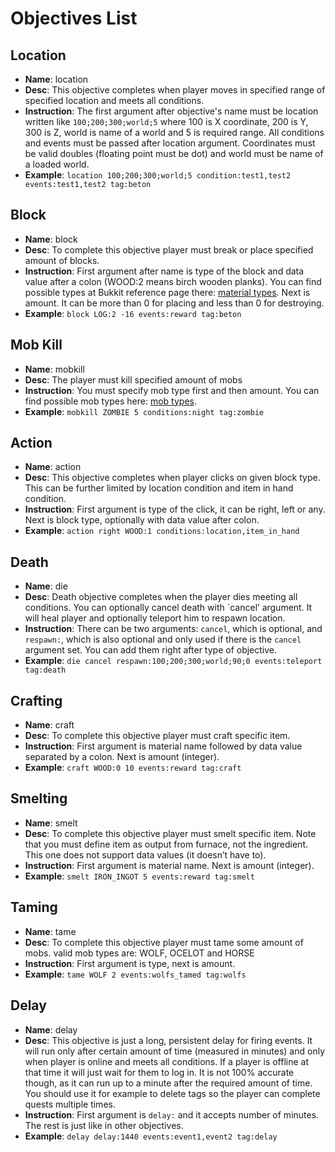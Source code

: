 Objectives List
=============

Location
--------------------

* **Name**: location
* **Desc**: This objective completes when player moves in specified range of specified location and meets all conditions.
* **Instruction**: The first argument after objective's name must be location written like `100;200;300;world;5` where 100 is X coordinate, 200 is Y, 300 is Z, world is name of a world and 5 is required range. All conditions and events must be passed after location argument. Coordinates must be valid doubles (floating point must be dot) and world must be name of a loaded world.
* **Example**: `location 100;200;300;world;5 condition:test1,test2 events:test1,test2 tag:beton`

Block
--------------------

* **Name**: block
* **Desc**: To complete this objective player must break or place specified amount of blocks.
* **Instruction**: First argument after name is type of the block and data value after a colon (WOOD:2 means birch wooden planks). You can find possible types at Bukkit reference page there: [material types](jd.bukkit.org/rb/apidocs/org/bukkit/Material.html). Next is amount. It can be more than 0 for placing and less than 0 for destroying.
* **Example**: `block LOG:2 -16 events:reward tag:beton`

Mob Kill
--------------------

* **Name**: mobkill
* **Desc**: The player must kill specified amount of mobs
* **Instruction**: You must specify mob type first and then amount. You can find possible mob types here: [mob types](http://jd.bukkit.org/rb/apidocs/org/bukkit/entity/EntityType.html).
* **Example**: `mobkill ZOMBIE 5 conditions:night tag:zombie`

Action
--------------------

* **Name**: action
* **Desc**: This objective completes when player clicks on given block type. This can be further limited by location condition and item in hand condition.
* **Instruction**: First argument is type of the click, it can be right, left or any. Next is block type, optionally with data value after colon.
* **Example**: `action right WOOD:1 conditions:location,item_in_hand`

Death
--------------------

* **Name**: die
* **Desc**: Death objective completes when the player dies meeting all conditions. You can optionally cancel death with `cancel’ argument. It will heal player and optionally teleport him to respawn location.
* **Instruction**: There can be two arguments: `cancel`, which is optional, and `respawn:`, which is also optional and only used if there is the `cancel` argument set. You can add them right after type of objective.
* **Example**: `die cancel respawn:100;200;300;world;90;0 events:teleport tag:death`

Crafting
--------------------

* **Name**: craft
* **Desc**: To complete this objective player must craft specific item.
* **Instruction**: First argument is material name followed by data value separated by a colon. Next is amount (integer).
* **Example**: `craft WOOD:0 10 events:reward tag:craft`

Smelting
--------------------

* **Name**: smelt
* **Desc**: To complete this objective player must smelt specific item. Note that you must define item as output from furnace, not the ingredient. This one does not support data values (it doesn’t have to).
* **Instruction**: First argument is material name. Next is amount (integer).
* **Example**: `smelt IRON_INGOT 5 events:reward tag:smelt`

Taming
--------------------

* **Name**: tame
* **Desc**: To complete this objective player must tame some amount of mobs. valid mob types are: WOLF, OCELOT and HORSE
* **Instruction**: First argument is type, next is amount.
* **Example**: `tame WOLF 2 events:wolfs_tamed tag:wolfs`

Delay
-------------------

* **Name**: delay
* **Desc**: This objective is just a long, persistent delay for firing events. It will run only after certain amount of time (measured in minutes) and only when player is online and meets all conditions. If a player is offline at that time it will just wait for them to log in. It is not 100% accurate though, as it can run up to a minute after the required amount of time. You should use it for example to delete tags so the player can complete quests multiple times.
* **Instruction**: First argument is `delay:` and it accepts number of minutes. The rest is just like in other objectives.
* **Example**: `delay delay:1440 events:event1,event2 tag:delay`
